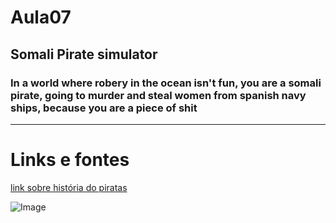 # Aula07 #

## Somali Pirate simulator ##

### In a world where robery in the ocean isn't fun, you are a somali pirate, going to murder and steal women from spanish navy ships, because you are a piece of shit ###

---

# Links e fontes

 [link sobre história do piratas](https://g1.globo.com/Sites/Especiais/Noticias/0,,MUL882461-16107,00-PIRATAS+JA+FORAM+FUNCIONARIOS+DE+REIS+EM+ACOES+NOS+MARES.html)

![Image](http://www.images/piratas.jpg)
